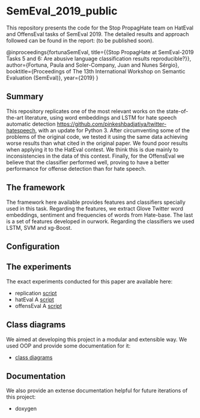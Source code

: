 # SemEval_2019_public

This repository presents the code for the Stop PropagHate team on HatEval and OffensEval tasks of SemEval 2019. 
The detailed results and approach followed can be found in the report:
(to be published soon).

@inproceedings{fortunaSemEval, 
title={{Stop PropagHate at SemEval-2019 Tasks 5 and 6: Are abusive language classification results reproducible?}}, 
author={Fortuna, Paula and Soler-Company, Juan and Nunes Sérgio}, 
booktitle={Proceedings of The 13th International Workshop on Semantic Evaluation (SemEval)}, 
year={2019} 
} 


## Summary

This repository replicates one of the most relevant works on the state-of-the-art literature, using word embeddings and LSTM for hate speech automatic detection https://github.com/pinkeshbadjatiya/twitter-hatespeech, with an update for Python 3. After circumventing some of the problems of the original code, we tested it using the same data achieving worse results than what cited in the original paper. We found poor results when applying it to the HatEval contest. We think this is due mainly to inconsistencies in the data of this contest. Finally, for the OffensEval we believe that the classifier performed well, proving to have a better performance for offense detection than for hate speech.


## The framework

The framework here available provides features and classifiers specially used in this task. Regarding the features, we extract Glove Twitter word embeddings, sentiment  and  frequencies  of  words  from  Hate-base. The last is a set of features developed in ourwork. Regarding the classifiers we used LSTM, SVM and xg-Boost.

## Configuration


## The experiments

The exact experiments conducted for this paper are available here:
- replication [script](https://github.com/paulafortuna/SemEval_2019_public/blob/master/main_replication.py)
- hatEval A [script](https://github.com/paulafortuna/SemEval_2019_public/blob/master/main_hateval_a.py)
- offensEval A [script](https://github.com/paulafortuna/SemEval_2019_public/blob/master/main_offenseval_a.py)


## Class diagrams

We aimed at developing this project in a modular and extensible way. We used OOP and provide some documentation for it:
-  [class diagrams](https://docs.google.com/presentation/d/1t64DdCrN2avDvKocUBp-2kDHYl5dkT_2M8aRPLiw3u8/edit?usp=sharing)


## Documentation
We also provide an extense documentation helpful for future iterations of this project:
- doxygen

